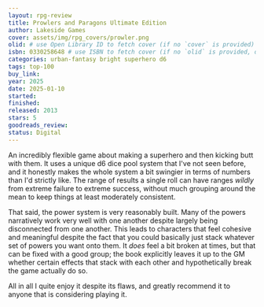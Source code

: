 ```yaml
---
layout: rpg-review
title: Prowlers and Paragons Ultimate Edition
author: Lakeside Games
cover: assets/img/rpg_covers/prowler.png
olid: # use Open Library ID to fetch cover (if no `cover` is provided)
isbn: 0330258648 # use ISBN to fetch cover (if no `olid` is provided, dashes are optional)
categories: urban-fantasy bright superhero d6
tags: top-100
buy_link:
year: 2025
date: 2025-01-10
started: 
finished: 
released: 2013
stars: 5
goodreads_review:
status: Digital
---
```


An incredibly flexible game about making a superhero and then kicking butt with them. It uses a unique d6 dice pool system that I've not seen before, and it honestly makes the whole system a bit swingier in terms of numbers than I'd strictly like. The range of results a single roll can have ranges _wildly_ from extreme failure to extreme success, without much grouping around the mean to keep things at least moderately consistent.

That said, the power system is very reasonably built. Many of the powers narratively work very well with one another despite largely being disconnected from one another. This leads to characters that feel cohesive and meaningful despite the fact that you could basically just stack whatever set of powers you want onto them. It _does_ feel a bit broken at times, but that can be fixed with a good group; the book explicitly leaves it up to the GM whether certain effects that stack with each other and hypothetically break the game actually do so.

All in all I quite enjoy it despite its flaws, and greatly recommend it to anyone that is considering playing it.